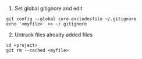 1. Set global gitignore and edit

```
git config --global core.excludesfile ~/.gitignore
echo '<myfile>' >> ~/.gitignore
```
2. Untrack files already added files

```
cd <project>
git rm --cached <myfile>
```

